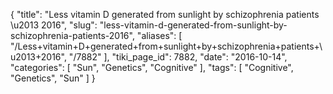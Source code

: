 {
    "title": "Less vitamin D generated from sunlight by schizophrenia patients \u2013 2016",
    "slug": "less-vitamin-d-generated-from-sunlight-by-schizophrenia-patients-2016",
    "aliases": [
        "/Less+vitamin+D+generated+from+sunlight+by+schizophrenia+patients+\u2013+2016",
        "/7882"
    ],
    "tiki_page_id": 7882,
    "date": "2016-10-14",
    "categories": [
        "Sun",
        "Genetics",
        "Cognitive"
    ],
    "tags": [
        "Cognitive",
        "Genetics",
        "Sun"
    ]
}